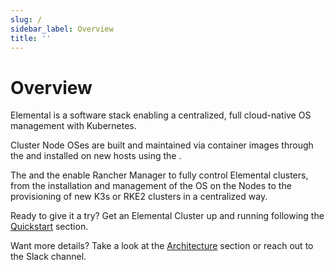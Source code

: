```yaml
---
slug: /
sidebar_label: Overview
title: ''
---
```


# Overview

Elemental is a software stack enabling a centralized, full cloud-native OS management with Kubernetes.

Cluster Node OSes are built and maintained via container images through the <Vars name="elemental_cli_name" /> and installed on new hosts using the <Vars link="elemental_cli_url" name="elemental_cli_name" />.

The <Vars link="elemental_operator_url" name="elemental_operator_name" /> and the <Vars link="ranchersystemagent_url" name="ranchersystemagent_name" /> enable Rancher Manager to fully control Elemental clusters, from the installation and management of the OS on the Nodes to the provisioning of new K3s or RKE2 clusters in a centralized way.

Ready to give it a try? Get an Elemental Cluster up and running following the [Quickstart](quickstart.md) section.

Want more details? Take a look at the [Architecture](architecture.md) section or reach out to the <Vars link="elemental_slack_url" name="elemental_slack_name" /> Slack channel.
